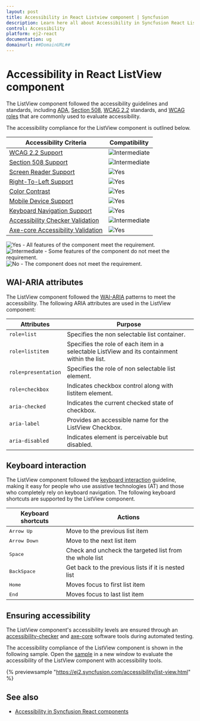 ```yaml
---
layout: post
title: Accessibility in React Listview component | Syncfusion
description: Learn here all about Accessibility in Syncfusion React Listview component of Syncfusion Essential JS 2 and more.
control: Accessibility 
platform: ej2-react
documentation: ug
domainurl: ##DomainURL##
---
```


# Accessibility in React ListView component

The ListView component followed the accessibility guidelines and standards, including [ADA](https://www.ada.gov/), [Section 508](https://www.section508.gov/), [WCAG 2.2](https://www.w3.org/TR/WCAG22/) standards, and [WCAG roles](https://www.w3.org/TR/wai-aria/#roles) that are commonly used to evaluate accessibility.

The accessibility compliance for the ListView component is outlined below.

| Accessibility Criteria | Compatibility |
| -- | -- |
| [WCAG 2.2 Support](../common/accessibility#accessibility-standards) | <img src="https://cdn.syncfusion.com/content/images/landing-page/intermediate.png" alt="Intermediate"> |
| [Section 508 Support](../common/accessibility#accessibility-standards) | <img src="https://cdn.syncfusion.com/content/images/landing-page/intermediate.png" alt="Intermediate"> |
| [Screen Reader Support](../common/accessibility#screen-reader-support) | <img src="https://cdn.syncfusion.com/content/images/landing-page/yes.png" alt="Yes"> |
| [Right-To-Left Support](../common/accessibility#right-to-left-support) | <img src="https://cdn.syncfusion.com/content/images/landing-page/yes.png" alt="Yes"> |
| [Color Contrast](../common/accessibility#color-contrast) | <img src="https://cdn.syncfusion.com/content/images/landing-page/yes.png" alt="Yes"> |
| [Mobile Device Support](../common/accessibility#mobile-device-support) | <img src="https://cdn.syncfusion.com/content/images/landing-page/yes.png" alt="Yes"> |
| [Keyboard Navigation Support](../common/accessibility#keyboard-navigation-support) | <img src="https://cdn.syncfusion.com/content/images/landing-page/yes.png" alt="Yes"> |
| [Accessibility Checker Validation](../common/accessibility#ensuring-accessibility) | <img src="https://cdn.syncfusion.com/content/images/landing-page/intermediate.png" alt="Intermediate"> |
| [Axe-core Accessibility Validation](../common/accessibility#ensuring-accessibility) | <img src="https://cdn.syncfusion.com/content/images/landing-page/yes.png" alt="Yes"> |

<style>
    .post .post-content img {
        display: inline-block;
        margin: 0.5em 0;
    }
</style>
<div><img src="https://cdn.syncfusion.com/content/images/landing-page/yes.png" alt="Yes"> - All features of the component meet the requirement.</div>

<div><img src="https://cdn.syncfusion.com/content/images/landing-page/intermediate.png" alt="Intermediate"> - Some features of the component do not meet the requirement.</div>

<div><img src="https://cdn.syncfusion.com/content/images/landing-page/no.png" alt="No"> - The component does not meet the requirement.</div>

## WAI-ARIA attributes

The ListView component followed the [WAI-ARIA](https://www.w3.org/WAI/ARIA/apg/patterns/listbox/) patterns to meet the accessibility. The following ARIA attributes are used in the ListView component:

| Attributes | Purpose |
| --- | --- |
| `role=list` | Specifies the non selectable list container. |
| `role=listitem`| Specifies the role of each item in a selectable ListView and its containment within the list. |
| `role=presentation` | Specifies the role of non selectable list element. |
| `role=checkbox` | Indicates checkbox control along with listitem element. |
| `aria-checked` | Indicates the current checked state of checkbox. |
| `aria-label` | Provides an accessible name for the ListView Checkbox. |
| `aria-disabled` | Indicates element is perceivable but disabled. |

## Keyboard interaction

The ListView component followed the [keyboard interaction](https://www.w3.org/WAI/ARIA/apg/patterns/listbox/#keyboardinteraction) guideline, making it easy for people who use assistive technologies (AT) and those who completely rely on keyboard navigation. The following keyboard shortcuts are supported by the ListView component.

| Keyboard shortcuts | Actions |
|------------|-------------------|
| <kbd>Arrow Up</kbd> | Move to the previous list item |
| <kbd>Arrow Down</kbd> | Move to the next list item |
| <kbd>Space</kbd> | Check and uncheck the targeted list from the whole list |
| <kbd>BackSpace</kbd> | Get back to the previous lists if it is nested list |
| <kbd>Home</kbd> | Moves focus to first list item |
| <kbd>End</kbd> | Moves focus to last list item |

## Ensuring accessibility

The ListView component's accessibility levels are ensured through an [accessibility-checker](https://www.npmjs.com/package/accessibility-checker) and [axe-core](https://www.npmjs.com/package/axe-core) software tools during automated testing.

The accessibility compliance of the ListView component is shown in the following sample. Open the [sample](https://ej2.syncfusion.com/accessibility/list-view.html) in a new window to evaluate the accessibility of the ListView component with accessibility tools.

{% previewsample "https://ej2.syncfusion.com/accessibility/list-view.html" %}

## See also

* [Accessibility in Syncfusion React components](../common/accessibility)
